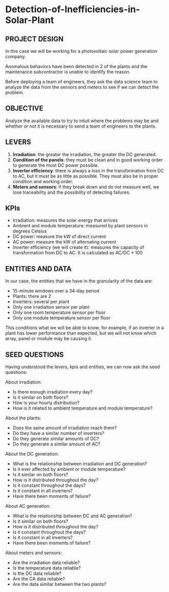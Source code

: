 # Detection-of-Inefficiencies-in-Solar-Plant

## PROJECT DESIGN

In this case we will be working for a photovoltaic solar power generation company.

Anomalous behaviors have been detected in 2 of the plants and the maintenance subcontractor is unable to identify the reason.

Before deploying a team of engineers, they ask the data science team to analyze the data from the sensors and meters to see if we can detect the problem.

## OBJECTIVE

Analyze the available data to try to intuit where the problems may be and whether or not it is necessary to send a team of engineers to the plants.

## LEVERS

1. **Irradiation**: the greater the irradiation, the greater the DC generated.
2. **Condition of the panels**: they must be clean and in good working order to generate the most DC power possible.
3. **Inverter efficiency**: there is always a loss in the transformation from DC to AC, but it must be as little as possible. They must also be in proper condition and working order.
4. **Meters and sensors**: if they break down and do not measure well, we lose traceability and the possibility of detecting failures.

## KPIs

* Irradiation: measures the solar energy that arrives
* Ambient and module temperature: measured by plant sensors in degrees Celsius
* DC power: measure the kW of direct current
* AC power: measure the kW of alternating current
* Inverter efficiency (we will create it): measures the capacity of transformation from DC to AC. It is calculated as AC/DC * 100

## ENTITIES AND DATA

In our case, the entities that we have in the granularity of the data are:
    
* 15-minute windows over a 34-day period
* Plants: there are 2
* Inverters: several per plant
* Only one irradiation sensor per plant
* Only one room temperature sensor per floor
* Only one module temperature sensor per floor

This conditions what we will be able to know, for example, if an inverter in a plant has lower performance than expected, but we will not know which array, panel or module may be causing it.

## SEED QUESTIONS

Having understood the levers, kpis and entities, we can now ask the seed questions:

About irradiation:

* Is there enough irradiation every day?
* Is it similar on both floors?
* How is your hourly distribution?
* How is it related to ambient temperature and module temperature?

About the plants:

* Does the same amount of irradiation reach them?
* Do they have a similar number of inverters?
* Do they generate similar amounts of DC?
* Do they generate a similar amount of AC?

About the DC generation:

* What is the relationship between irradiation and DC generation?
* Is it ever affected by ambient or module temperature?
* Is it similar on both floors?
* How is it distributed throughout the day?
* Is it constant throughout the days?
* Is it constant in all inverters?
* Have there been moments of failure?

About AC generation:

* What is the relationship between DC and AC generation?
* Is it similar on both floors?
* How is it distributed throughout the day?
* Is it constant throughout the days?
* Is it constant in all inverters?
* Have there been moments of failure?

About meters and sensors:

* Are the irradiation data reliable?
* Is the temperature data reliable?
* Is the DC data reliable?
* Are the CA data reliable?
* Are the data similar between the two plants?
